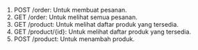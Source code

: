 1. POST /order: Untuk membuat pesanan.
3. GET /order: Untuk melihat semua pesanan.
4. GET /product: Untuk melihat daftar produk yang tersedia.
5. GET /product/{id}: Untuk melihat daftar produk yang tersedia.
6. POST /product: Untuk menambah produk.
